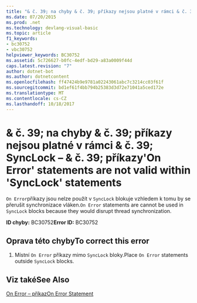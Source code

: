 ```yaml
---
title: "& č. 39; na chyby & č. 39; příkazy nejsou platné v rámci & č. 39; SyncLock – & č. 39; příkazy"
ms.date: 07/20/2015
ms.prod: .net
ms.technology: devlang-visual-basic
ms.topic: article
f1_keywords:
- bc30752
- vbc30752
helpviewer_keywords: BC30752
ms.assetid: 5c726627-b0fc-4edf-bd29-a83a0009f44d
caps.latest.revision: "7"
author: dotnet-bot
ms.author: dotnetcontent
ms.openlocfilehash: ff47424b9e9781a02243061abc7c3214cc03f61f
ms.sourcegitcommit: bd1ef61f4bb794b25383d3d72e71041a5ced172e
ms.translationtype: MT
ms.contentlocale: cs-CZ
ms.lasthandoff: 10/18/2017
---
```

# <a name="39on-error39-statements-are-not-valid-within-39synclock39-statements"></a><span data-ttu-id="9ea3e-102">& č. 39; na chyby & č. 39; příkazy nejsou platné v rámci & č. 39; SyncLock – & č. 39; příkazy</span><span class="sxs-lookup"><span data-stu-id="9ea3e-102">&#39;On Error&#39; statements are not valid within &#39;SyncLock&#39; statements</span></span>
<span data-ttu-id="9ea3e-103">`On Error`příkazy jsou nelze použít v `SyncLock` blokuje vzhledem k tomu by se přerušit synchronizace vláken.</span><span class="sxs-lookup"><span data-stu-id="9ea3e-103">`On Error` statements are cannot be used in `SyncLock` blocks because they would disrupt thread synchronization.</span></span>  
  
 <span data-ttu-id="9ea3e-104">**ID chyby:** BC30752</span><span class="sxs-lookup"><span data-stu-id="9ea3e-104">**Error ID:** BC30752</span></span>  
  
## <a name="to-correct-this-error"></a><span data-ttu-id="9ea3e-105">Oprava této chyby</span><span class="sxs-lookup"><span data-stu-id="9ea3e-105">To correct this error</span></span>  
  
1.  <span data-ttu-id="9ea3e-106">Místní `On Error` příkazy mimo `SyncLock` bloky.</span><span class="sxs-lookup"><span data-stu-id="9ea3e-106">Place `On Error` statements outside `SyncLock` blocks.</span></span>  
  
## <a name="see-also"></a><span data-ttu-id="9ea3e-107">Viz také</span><span class="sxs-lookup"><span data-stu-id="9ea3e-107">See Also</span></span>  
 [<span data-ttu-id="9ea3e-108">On Error – příkaz</span><span class="sxs-lookup"><span data-stu-id="9ea3e-108">On Error Statement</span></span>](../../visual-basic/language-reference/statements/on-error-statement.md)
